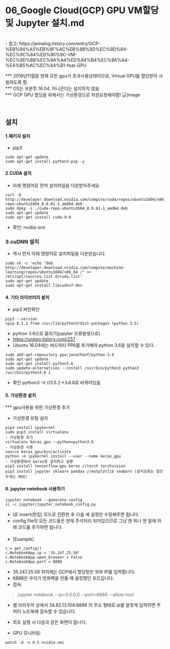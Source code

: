 # 06_Google Cloud(GCP) GPU VM할당 및 Jupyter 설치.md

<br>
- 참고: https://jeinalog.tistory.com/entry/GCP-%EB%94%A5%EB%9F%AC%EB%8B%9D%EC%9D%84-%EC%9C%84%ED%95%9C-VM-%EC%9D%B8%EC%8A%A4%ED%84%B4%EC%8A%A4-%EA%B5%AC%EC%84%B1-feat-GPU  

*** 2019년11월말 현재 모든 gpu가 초과사용상태이므로, Virtual GPU를 할당받아 사용하도록 함.   
*** OS는 우분투 16.04, 아나콘다는 설치하지 않음   
*** GCP GPU 할당을 위해서는 가상환경으로 자원요청해야함! 
![image](https://user-images.githubusercontent.com/45334819/69904807-94ee2280-13ee-11ea-81c1-53413f489cd6.png)  

<br>

## 설치  

#### 1.패키지 설치
- pip3
```
sudo apt-get update
sudo apt-get install python3-pip -y
```

#### 2.CUDA 설치
- 아래 명령어로 먼저 설치파일을 다운받아주세요.
```
curl -O http://developer.download.nvidia.com/compute/cuda/repos/ubuntu1604/x86_64/cuda-repo-ubuntu1604_8.0.61-1_amd64.deb
sudo dpkg -i ./cuda-repo-ubuntu1604_8.0.61-1_amd64.deb
sudo apt-get update
sudo apt-get install cuda-9-0
```
- 확인: nvidia-smi

### 3.cuDNN 설치
- 역시 먼저 아래 명령어로 설치파일을 다운받습니다.
```
sudo sh -c 'echo "deb http://developer.download.nvidia.com/compute/machine-learning/repos/ubuntu1604/x86_64 /" >> /etc/apt/sources.list.d/cuda.list'
sudo apt-get update
sudo apt-get install libcudnn7-dev
```
#### 4. 기타 라이브러리 설치
- pip3 버전확인
```
pip3 --version
>pip 8.1.1 from /usr/lib/python3/dist-packages (python 3.5)
```
- python 3.6으로 올리기(jupyter 오류발생으로)
- https://unipro.tistory.com/237
- Ubuntu 16.04에는 써드파티 PPA를 추가해야 python 3.6을 설치할 수 있다.
```
sudo add-apt-repository ppa:jonathonf/python-3.6
sudo apt-get update
sudo apt-get install python3.6
sudo update-alternatives --install /usr/bin/python3 python3 /usr/bin/python3.6 1
```
- 확인 python3 -V  //3.5.2->3.6.8로 바뀌어있음

#### 5. 가상환경 설치 
*** gpu사용을 위한 가상환경 추가
- 가상환경 유틸 설치
```
pip3 install ipykernel
sudo pip3 install virtualenv
- 가상환경 추가
virtualenv keras_gpu --python=python3.6
- 가상환경 사용
source keras_gpu/bin/activate
python -m ipykernel install --user --name keras_gpu
- 가상환경에서 keras등 설치하고 실행
pip3 install tensorflow-gpu keras //torch torchvision
pip3 install jupyter sklearn pandas //matplotlib seaborn (설치오류는 일단 두개는 제외)
```

#### 6. jupyter notebook 사용하기
```
jupyter notebook --generate-config
vi ~/.jupyter/jupyter_notebook_config.py
```
- I로 insert(편집) 모드로 전환한 후 다음 세 설정만 수정해주면 됩니다.  
- config file의 모든 코드들은 현재 주석처리 되어있으므로 그냥 맨 위나 맨 밑에 아래 코드를 추가하면 됩니다.  
ㅤ
- [Example]
```
c = get_config()
c.NotebookApp.ip = '35.247.25.58'
c.NotebookApp.open_browser = False
c.NotebookApp.port = 8888
```
- 35.247.25.58 위치에는 GCP에서 할당받은 외부 IP를 입력합니다.  
- 8888은 우리가 방화벽을 만들 때 설정했던 포트입니다.  
- 접속: 
> jupyter notebook --ip=0.0.0.0 --port=8888 --allow-root 

- 웹 브라우저 상에서 34.82.13.104:8888 의 주소 형태로 ip를 알맞게 입력하면 주피터 노트북에 접속할 수 있습니다.  
- 최초 실행 시 다음과 같은 화면이 뜹니다.  

- GPU 모니터링: 
```
watch -d -n 0.5 nvidia-smi
```

